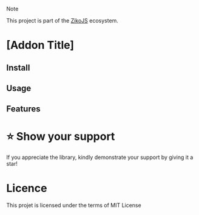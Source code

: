 > [!NOTE]  
> This project is part of the [ZikoJS](https://github.com/zakarialaoui10/ziko.js) ecosystem.

# [Addon Title]

<!-- Overview Or Description-->

## Install

## Usage

## Features

# ⭐️ Show your support

If you appreciate the library, kindly demonstrate your support by giving it a star!<br>

<!--## Financial support-->

# Licence
This projet is licensed under the terms of MIT License
